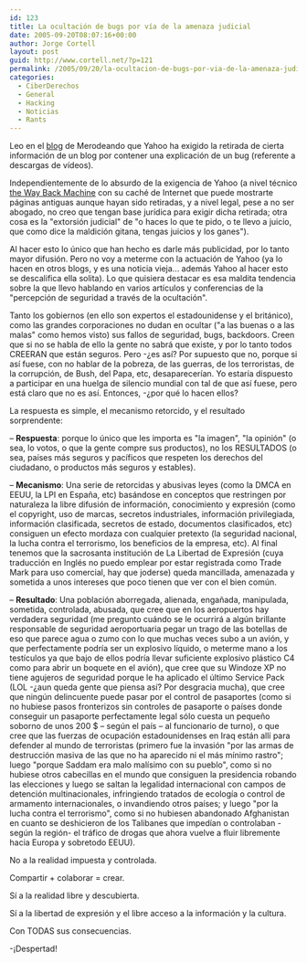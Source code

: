 ```yaml
---
id: 123
title: La ocultación de bugs por ví­a de la amenaza judicial
date: 2005-09-20T08:07:16+00:00
author: Jorge Cortell
layout: post
guid: http://www.cortell.net/?p=121
permalink: /2005/09/20/la-ocultacion-de-bugs-por-via-de-la-amenaza-judicial/
categories:
  - CiberDerechos
  - General
  - Hacking
  - Noticias
  - Rants
---
```

Leo en el [blog](http://www.merodeando.com/blog/archivos/2005/09/06-yahoo-espana-exige-por-escrito-la-retirada-de-un-p.php) de Merodeando que Yahoo ha exigido la retirada de cierta información de un blog por contener una explicación de un bug (referente a descargas de ví­deos).

Independientemente de lo absurdo de la exigencia de Yahoo (a nivel técnico [the Way Back Machine](http://www.waybackmachine.org/) con su caché de Internet que puede mostrarte páginas antiguas aunque hayan sido retiradas, y a nivel legal, pese a no ser abogado, no creo que tengan base jurí­dica para exigir dicha retirada; otra cosa es la "extorsión judicial" de "o haces lo que te pido, o te llevo a juicio, que como dice la maldición gitana, tengas juicios y los ganes").

Al hacer esto lo único que han hecho es darle más publicidad, por lo tanto mayor difusión. Pero no voy a meterme con la actuación de Yahoo (ya lo hacen en otros blogs, y es una noticia vieja... además Yahoo al hacer esto se descalifica ella solita). Lo que quisiera destacar es esa maldita tendencia sobre la que llevo hablando en varios artí­culos y conferencias de la "percepción de seguridad a través de la ocultación".

Tanto los gobiernos (en ello son expertos el estadounidense y el británico), como las grandes corporaciones no dudan en ocultar ("a las buenas o a las malas" como hemos visto) sus fallos de seguridad, bugs, backdoors. Creen que si no se habla de ello la gente no sabrá que existe, y por lo tanto todos CREERAN que están seguros. Pero -¿es así­? Por supuesto que no, porque si así­ fuese, con no hablar de la pobreza, de las guerras, de los terroristas, de la corrupción, de Bush, del Papa, etc, desaparecerí­an. Yo estarí­a dispuesto a participar en una huelga de silencio mundial con tal de que así­ fuese, pero está claro que no es así­. Entonces, -¿por qué lo hacen ellos?

La respuesta es simple, el mecanismo retorcido, y el resultado sorprendente:

– **Respuesta**: porque lo único que les importa es "la imagen", "la opinión" (o sea, lo votos, o que la gente compre sus productos), no los RESULTADOS (o sea, paí­ses más seguros y pací­ficos que respeten los derechos del ciudadano, o productos más seguros y estables).

– **Mecanismo**: Una serie de retorcidas y abusivas leyes (como la DMCA en EEUU, la LPI en España, etc) basándose en conceptos que restringen por naturaleza la libre difusión de información, conocimiento y expresión (como el copyright, uso de marcas, secretos industriales, información privilegiada, información clasificada, secretos de estado, documentos clasificados, etc) consiguen un efecto mordaza con cualquier pretexto (la seguridad nacional, la lucha contra el terrorismo, los beneficios de la empresa, etc). Al final tenemos que la sacrosanta institución de La Libertad de Expresión (cuya traducción en Inglés no puedo emplear por estar registrada como Trade Mark para uso comercial, hay que joderse) queda mancillada, amenazada y sometida a unos intereses que poco tienen que ver con el bien común.

– **Resultado**: Una población aborregada, alienada, engañada, manipulada, sometida, controlada, abusada, que cree que en los aeropuertos hay verdadera seguridad (me pregunto cuándo se le ocurrirá a algún brillante responsable de seguridad aeroportuaria pegar un trago de las botellas de eso que parece agua o zumo con lo que muchas veces subo a un avión, y que perfectamente podrí­a ser un explosivo lí­quido, o meterme mano a los testí­culos ya que bajo de ellos podrí­a llevar suficiente explosivo plástico C4 como para abrir un boquete en el avión), que cree que su Windoze XP no tiene agujeros de seguridad porque le ha aplicado el último Service Pack (LOL -¿aun queda gente que piensa así­? Por desgracia mucha), que cree que ningún delincuente puede pasar por el control de pasaportes (como si no hubiese pasos fronterizos sin controles de pasaporte o paí­ses donde conseguir un pasaporte perfectamente legal sólo cuesta un pequeño soborno de unos 200 $ – según el paí­s – al funcionario de turno), o que cree que las fuerzas de ocupación estadounidenses en Iraq están allí­ para defender al mundo de terroristas (primero fue la invasión "por las armas de destrucción masiva de las que no ha aparecido ni el más mí­nimo rastro"; luego "porque Saddam era malo malí­simo con su pueblo", como si no hubiese otros cabecillas en el mundo que consiguen la presidencia robando las elecciones y luego se saltan la legalidad internacional con campos de detención multinacionales, infringiendo tratados de ecologí­a o control de armamento internacionales, o invandiendo otros paí­ses; y luego "por la lucha contra el terrorismo", como si no hubiesen abandonado Afghanistan en cuanto se deshicieron de los Talibanes que impedí­an o controlaban -según la región- el tráfico de drogas que ahora vuelve a fluir libremente hacia Europa y sobretodo EEUU).

No a la realidad impuesta y controlada.

Compartir + colaborar = crear.

Sí­ a la realidad libre y descubierta.
  
Sí­ a la libertad de expresión y el libre acceso a la información y la cultura.
  
Con TODAS sus consecuencias.

-¡Despertad!